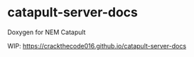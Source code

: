 # catapult-server-docs
Doxygen for NEM Catapult


WIP: https://crackthecode016.github.io/catapult-server-docs
